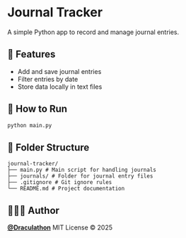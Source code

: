 # Journal Tracker

A simple Python app to record and manage journal entries.

## 📂 Features
- Add and save journal entries
- Filter entries by date
- Store data locally in text files

## 🚀 How to Run
```bash
python main.py
```
## 📁 Folder Structure
```
journal-tracker/
├── main.py # Main script for handling journals
├── journals/ # Folder for journal entry files
├── .gitignore # Git ignore rules
└── README.md # Project documentation
```
## 🧑🏽‍💻 Author

**[@Draculathon](https://github.com/Draculathon)**
MIT License © 2025